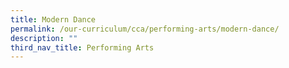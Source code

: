 ```yaml
---
title: Modern Dance
permalink: /our-curriculum/cca/performing-arts/modern-dance/
description: ""
third_nav_title: Performing Arts
---
```

